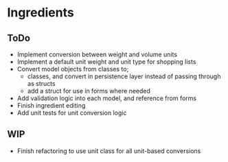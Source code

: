 # Ingredients

## ToDo

- Implement conversion between weight and volume units
- Implement a default unit weight and unit type for shopping lists
- Convert model objects from classes to;
  - classes, and convert in persistence layer instead of passing through as structs
  - add a struct for use in forms where needed
- Add validation logic into each model, and reference from forms
- Finish ingredient editing
- Add unit tests for unit conversion logic

## WIP
- Finish refactoring to use unit class for all unit-based conversions
